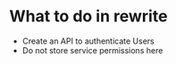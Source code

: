 # What to do in rewrite

* Create an API to authenticate Users
* Do not store service permissions here